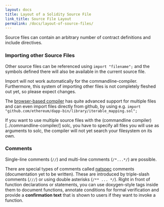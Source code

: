 ```yaml
---
layout: docs
title: Layout of a Solidity Source File
link_title: Source File Layout
permalink: /docs/layout-of-source-files/
---
```


Source files can contain an arbitrary number of contract definitions and include directives.

### Importing other Source Files

Other source files can be referenced using `import "filename";` and the symbols
defined there will also be available in the current source file.

<div class="note warning">
Import will not work automatically for the commandline-compiler.
Furthermore, this system of importing other files is not completely fleshed out
yet, so please expect changes.
</div>

The [browser-based compiler](https://chriseth.github.io/browser-solidity)
has quite advanced support for multiple files and can even import files
directly from github, by using e.g.
```import "github.com/ethereum/dapp-bin/library/iterable_mapping.sol";```

If you want to use multiple source files with the (commandline compiler)[../commandline-compiler/] solc,
you have to specify all files you will use as arguments to solc,
the compiler will not yet search your filesystem on its own.

### Comments

Single-line comments (`//`) and multi-line comments (`/*...*/`) are possible.

There are special types of comments called [natspec](../natspec/) comments
(documentation yet to be written). These are introduced by 
triple-slash comments (`///`) or using double asterisks (`/** ... */`).
Right in front of function declarations or statements,
you can use doxygen-style tags inside them to document functions, annotate conditions for formal
verification and provide a **confirmation text** that is shown to users if they want to
invoke a function.
